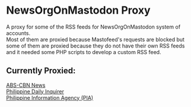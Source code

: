 # NewsOrgOnMastodon Proxy
A proxy for some of the RSS feeds for NewsOrgOnMastodon system of accounts.
<br>
Most of them are proxied because Mastofeed's requests are blocked but some of them are proxied because they do not have their own RSS feeds and it needed some PHP scripts to develop a custom RSS feed.

## Currently Proxied:
<a rel="me" href="https://mastodon.social/@rssabscbnnews">ABS-CBN News</a><br>
<a rel="me" href="https://mastodon.social/@rssphilippinedailyinquirer">Philippine Daily Inquirer</a><br>
<a rel="me" href="https://mastodon.social/@rssphpinfoagency">Philippine Information Agency (PIA)</a><br>

